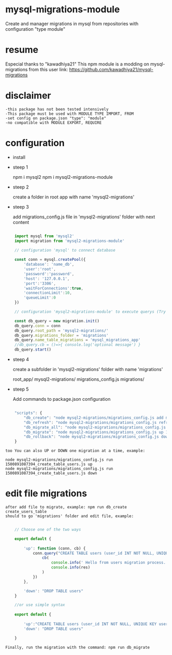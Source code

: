 # mysql-migrations-module
Create and manager migrations in mysql from repositories with configuration "type module"

# resume

Especial thanks to "kawadhiya21"
This npm module is a modding on mysql-migrations from this user
link: https://github.com/kawadhiya21/mysql-migrations 

# disclaimer

    -this package has not been tested intensively
    -This package must be used with MODULE TYPE IMPORT, FROM
    -set config on package.json "type": "module"
    -no compatible with MODULE EXPORT, REQUIRE

# configuration

- install

- steep 1

    npm i mysql2
    npm i mysql2-migrations-module

- steep 2

    create a folder in root app with name 'mysql2-migrations'

- steep 3

    add migrations_config.js file in 'mysql2-migrations' folder with next content

```javascript

    import mysql from 'mysql2'
    import migration from 'mysql2-migrations-module'

    // configuration 'mysql' to connect database 
    
    const conn = mysql.createPool({
        'database': 'name_db',
        'user':'root',
        'password':'password',
        'host': '127.0.0.1',
        'port':'3306',
        'waitForConnections':true,
        'connectionLimit':10,
        'queueLimit':0
    })

    // configuration 'mysql2-migrations-module' to execute querys (Try not to change the preset parameters)

    const db_query = new migration.init()
    db_query.conn = conn
    db_query.root_path = 'mysql2-migrations/'
    db_query.migrations_folder = 'migrations'
    db_query.name_table_migrations = 'mysql_migrations_app'
    //db_query.cb = ()=>{ console.log('optional message') }
    db_query.start()

```

- steep 4

    create a subfolder in 'mysql2-migrations' folder with name 'migrations'

    root_app/
        mysql2-migrations/
            migrations_config.js
            migrations/

- steep 5

    Add commands to package.json configuration

```javascript

    "scripts": {
        "db_create": "node mysql2-migrations/migrations_config.js add migration",           // create file to migrate, example: npm run db_create create_users_table
        "db_refresh": "node mysql2-migrations/migrations_config.js refresh",                // undo y redo all migrations (CAUTION DATA LOSS, It is not recommended to add it ) , example: npm run db_refresh
        "db_migrate_all": "node mysql2-migrations/migrations_config.js up --migrate-all",   // migrate all files pending, example: npm run db_migrate_all
        "db_migrate": "node mysql2-migrations/migrations_config.js up 1",                   // migrate last file pending, example: npm run db_migrate
        "db_rollback": "node mysql2-migrations/migrations_config.js down",                  // undo latest migration,     example: npm run db_rollback 
    }


```

    too You can also UP or DOWN one migration at a time, example:

    node mysql2-migrations/migrations_config.js run 1500891087394_create_table_users.js up
    node mysql2-migrations/migrations_config.js run 1500891087394_create_table_users.js down

# edit file migrations 

    after add file to migrate, example: npm run db_create create_users_table 
    should to go 'migrations' folder and edit file, example:

```javascript

    // Choose one of the two ways

    export default {
    
        'up': function (conn, cb) {
            conn.query("CREATE TABLE users (user_id INT NOT NULL, UNIQUE KEY user_id (user_id), name TEXT )", function (err, res) {
                cb(
                    console.info(' Hello from users migration process.. '),
                    console.info(res)
                )
            })
        },

        'down': "DROP TABLE users"
    }

    //or use simple syntax 
    
    export default {
    
        'up':"CREATE TABLE users (user_id INT NOT NULL, UNIQUE KEY user_id (user_id), name TEXT )",
        'down': "DROP TABLE users"

    }

```

    Finally, run the migration with the command: npm run db_migrate
    